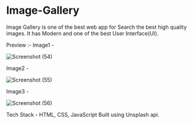# Image-Gallery
Image Gallery is one of the best web app for Search the best high quality images.
It has Modern and one of the best User Interface(UI).

Preview :- 
Image1 - 

![Screenshot (54)](https://user-images.githubusercontent.com/88922089/170222988-0d821542-31bb-4761-8d17-879b2484ba48.png)

Image2 - 


![Screenshot (55)](https://user-images.githubusercontent.com/88922089/170223431-6a664896-0aa2-438f-be21-9822060f520e.png)

Image3 - 

![Screenshot (56)](https://user-images.githubusercontent.com/88922089/170223638-8b21d192-b9e4-4a9c-82a7-dc08c7744841.png)

Tech Stack - HTML, CSS, JavaScript
Built using Unsplash api.
